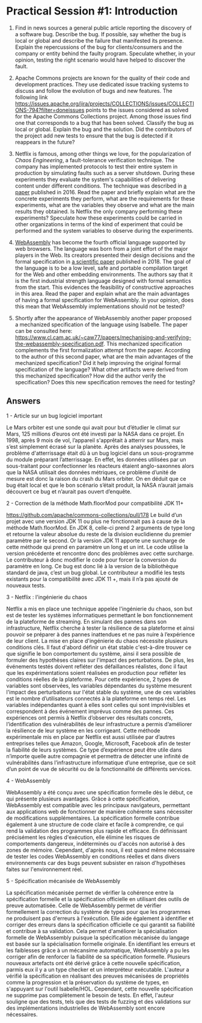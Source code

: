 # Practical Session #1: Introduction

1. Find in news sources a general public article reporting the discovery of a software bug. Describe the bug. If possible, say whether the bug is local or global and describe the failure that manifested its presence. Explain the repercussions of the bug for clients/consumers and the company or entity behind the faulty program. Speculate whether, in your opinion, testing the right scenario would have helped to discover the fault.

2. Apache Commons projects are known for the quality of their code and development practices. They use dedicated issue tracking systems to discuss and follow the evolution of bugs and new features. The following link https://issues.apache.org/jira/projects/COLLECTIONS/issues/COLLECTIONS-794?filter=doneissues points to the issues considered as solved for the Apache Commons Collections project. Among those issues find one that corresponds to a bug that has been solved. Classify the bug as local or global. Explain the bug and the solution. Did the contributors of the project add new tests to ensure that the bug is detected if it reappears in the future?

3. Netflix is famous, among other things we love, for the popularization of *Chaos Engineering*, a fault-tolerance verification technique. The company has implemented protocols to test their entire system in production by simulating faults such as a server shutdown. During these experiments they evaluate the system's capabilities of delivering content under different conditions. The technique was described in [a paper](https://arxiv.org/ftp/arxiv/papers/1702/1702.05843.pdf) published in 2016. Read the paper and briefly explain what are the concrete experiments they perform, what are the requirements for these experiments, what are the variables they observe and what are the main results they obtained. Is Netflix the only company performing these experiments? Speculate how these experiments could be carried in other organizations in terms of the kind of experiment that could be performed and the system variables to observe during the experiments.

4. [WebAssembly](https://webassembly.org/) has become the fourth official language supported by web browsers. The language was born from a joint effort of the major players in the Web. Its creators presented their design decisions and the formal specification in [a scientific paper](https://people.mpi-sws.org/~rossberg/papers/Haas,%20Rossberg,%20Schuff,%20Titzer,%20Gohman,%20Wagner,%20Zakai,%20Bastien,%20Holman%20-%20Bringing%20the%20Web%20up%20to%20Speed%20with%20WebAssembly.pdf) published in 2018. The goal of the language is to be a low level, safe and portable compilation target for the Web and other embedding environments. The authors say that it is the first industrial strength language designed with formal semantics from the start. This evidences the feasibility of constructive approaches in this area. Read the paper and explain what are the main advantages of having a formal specification for WebAssembly. In your opinion, does this mean that WebAssembly implementations should not be tested? 

5.  Shortly after the appearance of WebAssembly another paper proposed a mechanized specification of the language using Isabelle. The paper can be consulted here: https://www.cl.cam.ac.uk/~caw77/papers/mechanising-and-verifying-the-webassembly-specification.pdf. This mechanized specification complements the first formalization attempt from the paper. According to the author of this second paper, what are the main advantages of the mechanized specification? Did it help improving the original formal specification of the language? What other artifacts were derived from this mechanized specification? How did the author verify the specification? Does this new specification removes the need for testing?

## Answers

1 - Article sur un bug logiciel important

Le Mars orbiter est une sonde qui avait pour but d’étudier le climat sur Mars, 125 millions d’euros ont été investi par la NASA dans ce projet. En 1998, après 9 mois de vol, l’appareil s'apprêtait à atterrir sur Mars, mais s’est simplement écrasé sur la planète. Après des analyses poussées, le problème d'atterrissage était dû à un bug logiciel dans un sous-programme du module préparant l’atterrissage. En effet, les données utilisées par un sous-traitant pour confectionner les réacteurs étaient anglo-saxonnes alors que la NASA utilisait des données métriques, ce problème d’unité de mesure est donc la raison du crash du Mars orbiter. On en déduit que ce bug était local et que le bon scénario s’était produit, la NASA n’aurait jamais découvert ce bug et n’aurait pas ouvert d’enquête.


2 - Correction de la méthode Math.floorMod pour compatibilité JDK 11+

https://github.com/apache/commons-collections/pull/178
Le build d’un projet avec une version JDK 11 ou plus ne fonctionnait pas à cause de la méthode Math.floorMod. En JDK 8, celle-ci prend 2 arguments de type long et retourne la valeur absolue du reste de la division euclidienne du premier paramètre par le second. Or la version JDK 11 apporte une surcharge de cette méthode qui prend en paramètre un long et un int. Le code utilise la version précédente et rencontre donc des problèmes avec cette surcharge. Le contributeur à donc modifier le code pour forcer la conversion du paramètre en long. Ce bug est donc lié à la version de la bibliothèque standard de java, c’est un bug global. Le contributeur a modifié les tests existants pour la compatibilité avec JDK 11 +, mais il n’a pas ajouté de nouveaux tests.


3 - Netflix : l'ingénierie du chaos

Netflix a mis en place une technique appelée l'ingénierie du chaos, son but est de tester les systèmes informatiques permettant le bon fonctionnement de la plateforme de streaming. En simulant des pannes dans son infrastructure, Netflix cherche à tester la résilience de sa plateforme et ainsi pouvoir se préparer à des pannes inattendues et ne pas nuire à l’expérience de leur client. 
La mise en place d'ingénierie du chaos nécessite plusieurs conditions clés. Il faut d'abord définir un état stable c'est-à-dire trouver ce que signifie le bon comportement du système, ainsi il sera possible de formuler des hypothèses claires sur l'impact des perturbations. De plus, les événements testés doivent refléter des défaillances réalistes, donc il faut que les expérimentations soient réalisées en production pour refléter les conditions réelles de la plateforme. 
Pour cette expérience, 2 types de variables sont observées, les variables dépendantes du système mesurent l'impact des perturbations sur l'état stable du système, une de ces variables est le nombre d’utilisateurs connectés à la plateforme en temps réel.
Les variables indépendantes quant à elles sont celles qui sont imprévisibles et correspondent à des événement imprévus comme des pannes.
Ces expériences ont permis à Netflix d’observer des résultats concrets, l’identification des vulnérabilités de leur infrastructure a permis d’améliorer la résilience de leur système en les corrigeant.
Cette méthode expérimentale mis en place par Netflix est aussi utilisée par d’autres entreprises telles que Amazon, Google, Microsoft, Facebook afin de tester la fiabilité de leurs systèmes.
Ce type d’expérience peut être utile dans n’importe quelle autre compagnie et permettra de détecter une infinité de vulnérabilités dans l’infrastructure informatique d’une entreprise, que ce soit d’un point de vue de sécurité ou de la fonctionnalité de différents services.

4 - WebAssembly

WebAssembly a été conçu avec une spécification formelle dès le début, ce qui présente plusieurs avantages. Grâce à cette spécification, WebAssembly est compatible avec les principaux navigateurs, permettant aux applications web de fonctionner de manière cohérente sans nécessiter de modifications supplémentaires. La spécification formelle contribue également à une structure de code claire et facile à comprendre, ce qui rend la validation des programmes plus rapide et efficace. En définissant précisément les règles d'exécution, elle élimine les risques de comportements dangereux, indéterminés ou d'accès non autorisé à des zones de mémoire. Cependant, d'après nous, il est quand même nécessaire de tester les codes WebAssembly en conditions réelles et dans divers environnements car des bugs peuvent subsister en raison d'hypothèses faites sur l'environnement réel.

5 - Spécification mécanisée de WebAssembly

La spécification mécanisée permet de vérifier la cohérence entre la spécification formelle et la spécification officielle en utilisant des outils de preuve automatisée. Celle de WebAssembly permet de vérifier formellement la correction du système de types pour que les programmes ne produisent pas d'erreurs à l'exécution. Elle aide également à identifier et corriger des erreurs dans la spécification officielle ce qui garantit sa fiabilité et contribue à sa validation. Cela permet d'améliorer la spécialisation formelle de WebAssembly puisque la spécification mécanisée du langage est basée sur la spécialisation formelle originale. En identifiant les erreurs et les faiblesses grâce à un mécansime automatique, WebAssembly a pu les corriger afin de renforcer la fiabilité de sa spécification formelle. Plusieurs nouveaux artefacts ont été dérivé grâce à cette nouvelle spécification, parmis eux il y a un type checker et un interpréteur exécutable. L'auteur a vérifié la spécification en réalisant des preuves mécanisées de propriétés comme la progression et la préservation du système de types, en s'appuyant sur l'outil Isabelle/HOL. Cependant, cette nouvelle spécification ne supprime pas complètement le besoin de tests. En effet,  l'auteur souligne que des tests, tels que des tests de fuzzing et des validations sur des implémentations industrielles de WebAssembly sont encore nécessaires.
